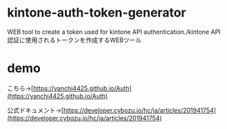 # kintone-auth-token-generator
WEB tool to create a token used for kintone API authentication./kintone API認証に使用されるトークンを作成するWEBツール

# demo
こちら→[https://yanchi4425.github.io/Auth](https://yanchi4425.github.io/Auth)

公式ドキュメント→[https://developer.cybozu.io/hc/ja/articles/201941754](https://developer.cybozu.io/hc/ja/articles/201941754)
